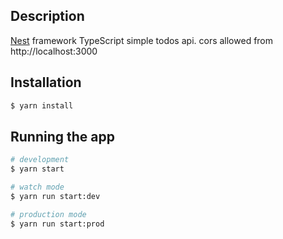
## Description

[Nest](https://github.com/nestjs/nest) framework TypeScript simple todos api.
cors allowed from http://localhost:3000
## Installation

```bash
$ yarn install
```

## Running the app

```bash
# development
$ yarn start

# watch mode
$ yarn run start:dev

# production mode
$ yarn run start:prod
```

